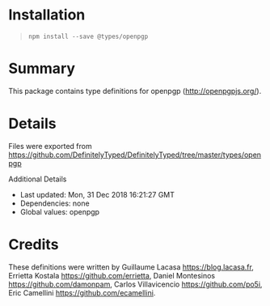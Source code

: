 # Installation
> `npm install --save @types/openpgp`

# Summary
This package contains type definitions for openpgp (http://openpgpjs.org/).

# Details
Files were exported from https://github.com/DefinitelyTyped/DefinitelyTyped/tree/master/types/openpgp

Additional Details
 * Last updated: Mon, 31 Dec 2018 16:21:27 GMT
 * Dependencies: none
 * Global values: openpgp

# Credits
These definitions were written by Guillaume Lacasa <https://blog.lacasa.fr>, Errietta Kostala <https://github.com/errietta>, Daniel Montesinos <https://github.com/damonpam>, Carlos Villavicencio <https://github.com/po5i>, Eric Camellini <https://github.com/ecamellini>.
